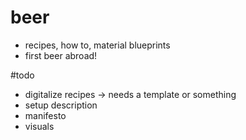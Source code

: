 # beer
- recipes, how to, material blueprints
- first beer abroad!


#todo
- digitalize recipes -> needs a template or something
- setup description
- manifesto
- visuals
